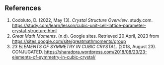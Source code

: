 ## References
1. Codoluto, D. (2022, May 13). _Crystal Structure Overview_. study.com. https://study.com/learn/lesson/cubic-unit-cell-lattice-parameter-crystal-structure.html
2. _Great Math Moments_. (n.d). Google sites. Retrieved 20 April, 2023 from https://sites.google.com/site/greatmathmoments/group
3. _23 ELEMENTS OF SYMMETRY IN CUBIC CRYSTAL_. (2018, August 23). CONJUGATED. https://sharadpra.wordpress.com/2018/08/23/23-elements-of-symmetry-in-cubic-crystal/
